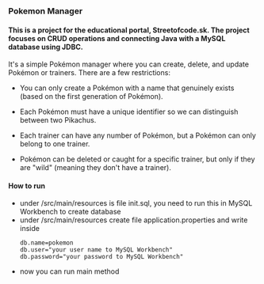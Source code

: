 ### Pokemon Manager

#### This is a project for the educational portal, Streetofcode.sk. The project focuses on CRUD operations and connecting Java with a MySQL database using JDBC.

It's a simple Pokémon manager where you can create, delete, and update Pokémon or trainers. There are a few restrictions:

* You can only create a Pokémon with a name that genuinely exists (based on the first generation of Pokémon).

* Each Pokémon must have a unique identifier so we can distinguish between two Pikachus.

* Each trainer can have any number of Pokémon, but a Pokémon can only belong to one trainer.

* Pokémon can be deleted or caught for a specific trainer, but only if they are "wild" (meaning they don't have a trainer).

#### How to run
* under /src/main/resources is file init.sql, you need to run this in MySQL Workbench to create database
* under /src/main/resources create file application.properties and write inside
    ```
    db.name=pokemon
    db.user="your user name to MySQL Workbench"
    db.password="your password to MySQL Workbench"
  ```
* now you can run main method
